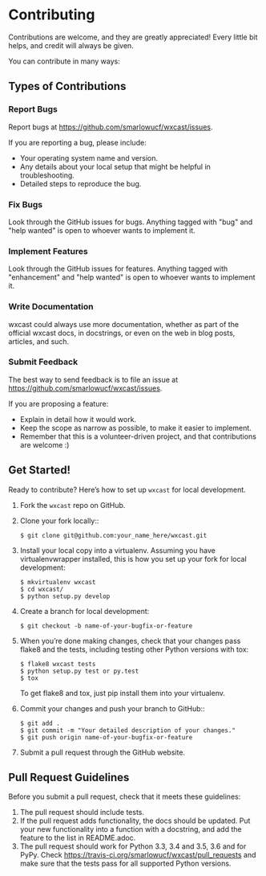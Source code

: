 # Contributing

Contributions are welcome, and they are greatly appreciated! Every
little bit helps, and credit will always be given.

You can contribute in many ways:

## Types of Contributions

### Report Bugs

Report bugs at <https://github.com/smarlowucf/wxcast/issues>.

If you are reporting a bug, please include:

-   Your operating system name and version.
-   Any details about your local setup that might be helpful in
    troubleshooting.
-   Detailed steps to reproduce the bug.

### Fix Bugs

Look through the GitHub issues for bugs. Anything tagged with "bug" and
"help wanted" is open to whoever wants to implement it.

### Implement Features

Look through the GitHub issues for features. Anything tagged with
"enhancement" and "help wanted" is open to whoever wants to implement
it.

### Write Documentation

wxcast could always use more documentation, whether as part of the
official wxcast docs, in docstrings, or even on the web in blog posts,
articles, and such.

### Submit Feedback

The best way to send feedback is to file an issue at
<https://github.com/smarlowucf/wxcast/issues>.

If you are proposing a feature:

-   Explain in detail how it would work.
-   Keep the scope as narrow as possible, to make it easier to
    implement.
-   Remember that this is a volunteer-driven project, and that
    contributions are welcome :)

## Get Started!

Ready to contribute? Here’s how to set up `wxcast` for local
development.

1.  Fork the `wxcast` repo on GitHub.
2.  Clone your fork locally::

        $ git clone git@github.com:your_name_here/wxcast.git

3.  Install your local copy into a virtualenv. Assuming you have
    virtualenvwrapper installed, this is how you set up your fork for
    local development:

        $ mkvirtualenv wxcast
        $ cd wxcast/
        $ python setup.py develop

4.  Create a branch for local development:

        $ git checkout -b name-of-your-bugfix-or-feature

5.  When you’re done making changes, check that your changes pass flake8
    and the tests, including testing other Python versions with tox:

        $ flake8 wxcast tests
        $ python setup.py test or py.test
        $ tox

    To get flake8 and tox, just pip install them into your virtualenv.

6.  Commit your changes and push your branch to GitHub::

        $ git add .
        $ git commit -m "Your detailed description of your changes."
        $ git push origin name-of-your-bugfix-or-feature

7.  Submit a pull request through the GitHub website.

## Pull Request Guidelines

Before you submit a pull request, check that it meets these guidelines:

1.  The pull request should include tests.
2.  If the pull request adds functionality, the docs should be updated.
    Put your new functionality into a function with a docstring, and add
    the feature to the list in README.adoc.
3.  The pull request should work for Python 3.3, 3.4 and 3.5, 3.6 and
    for PyPy. Check
    <https://travis-ci.org/smarlowucf/wxcast/pull_requests> and make
    sure that the tests pass for all supported Python versions.

